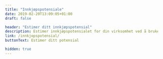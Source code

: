 ```yaml
---
title: "Innkjøpspotensiale"
date: 2019-02-20T13:09:05+01:00
draft: false

header: "Estimer ditt innkjøpspotensial​"
description: Estimer innkjøpspotensialet for din virksomhet ved å bruke vår kalkulator for innkjøpsbesparelser​
link: /innkjopspotensial/
buttonText: Estimer ditt potensial

hidden: true
---
```

